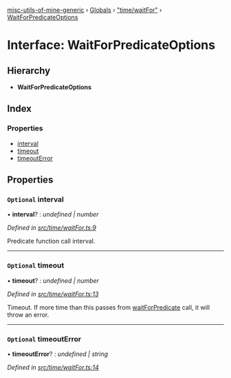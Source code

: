 [misc-utils-of-mine-generic](../README.md) › [Globals](../globals.md) › ["time/waitFor"](../modules/_time_waitfor_.md) › [WaitForPredicateOptions](_time_waitfor_.waitforpredicateoptions.md)

# Interface: WaitForPredicateOptions

## Hierarchy

* **WaitForPredicateOptions**

## Index

### Properties

* [interval](_time_waitfor_.waitforpredicateoptions.md#optional-interval)
* [timeout](_time_waitfor_.waitforpredicateoptions.md#optional-timeout)
* [timeoutError](_time_waitfor_.waitforpredicateoptions.md#optional-timeouterror)

## Properties

### `Optional` interval

• **interval**? : *undefined | number*

*Defined in [src/time/waitFor.ts:9](https://github.com/cancerberoSgx/misc-utils-of-mine/blob/a1f5608/misc-utils-of-mine-generic/src/time/waitFor.ts#L9)*

Predicate function call interval.

___

### `Optional` timeout

• **timeout**? : *undefined | number*

*Defined in [src/time/waitFor.ts:13](https://github.com/cancerberoSgx/misc-utils-of-mine/blob/a1f5608/misc-utils-of-mine-generic/src/time/waitFor.ts#L13)*

Timeout. If more time than this passes from [waitForPredicate](../modules/_time_waitfor_.md#waitforpredicate) call, it will throw an error.

___

### `Optional` timeoutError

• **timeoutError**? : *undefined | string*

*Defined in [src/time/waitFor.ts:14](https://github.com/cancerberoSgx/misc-utils-of-mine/blob/a1f5608/misc-utils-of-mine-generic/src/time/waitFor.ts#L14)*
